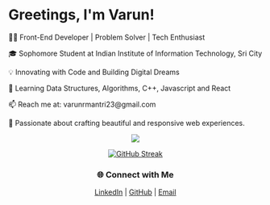 <!--- Left Section --->
<div align="left">
  <h1>Greetings, I'm Varun!</h1>
  <p>👨‍💻 Front-End Developer | Problem Solver | Tech Enthusiast</p>
  <p>🎓 Sophomore Student at Indian Institute of Information Technology, Sri City</p>
  <p>💡 Innovating with Code and Building Digital Dreams</p>
  <p>🌱 Learning Data Structures, Algorithms, C++, Javascript and React</p>
  <p>📫 Reach me at: varunrmantri23@gmail.com</p>
  <p>👀 Passionate about crafting beautiful and responsive web experiences.</p>
</div>

<!--- Center Section --->
<div align="center" width="400px">
  <!--- GitHub Stats --->
  <img src="https://github-readme-stats.vercel.app/api?username=varunrmantri23&show_icons=false&theme=material-palenight&hide_border=true&bg_color=1F222E" />
 
[![GitHub Streak](https://streak-stats.demolab.com?user=varunrmantri23&theme=dark&hide_border=true)](https://git.io/streak-stats)
</div>

<!--- Right Section --->
<div align="center">
  <!--- Social Links --->
  <h3>🌐 Connect with Me</h3>
  <a href="https://linkedin.com/in/varun-mantri" target="_blank">LinkedIn</a> | 
  <a href="https://github.com/varunrmantri23" target="_blank">GitHub</a> | 
  <a href="mailto:varunrmantri23@gmail.com">Email</a>
</div>

